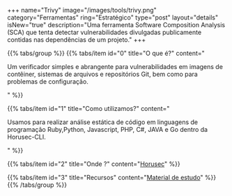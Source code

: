 +++
name="Trivy"
image="/images/tools/trivy.png"
category="Ferramentas"
ring="Estratégico"
type="post"
layout="details"
isNew="true"
description="Uma ferramenta Software Composition Analysis (SCA) que tenta detectar vulnerabilidades divulgadas publicamente contidas nas dependências de um projeto."
+++

{{% tabs/group %}}
  {{% tabs/item id="0" title="O que é?" content="<p>Um verificador simples e abrangente para vulnerabilidades em imagens de contêiner, sistemas de arquivos e repositórios Git, bem como para problemas de configuração.</p>" %}}
  
  {{% tabs/item id="1" title="Como utilizamos?" content="<p>Usamos para realizar análise estática de código em linguagens de programação Ruby,Python, Javascript, PHP, C#, JAVA e Go dentro da Horusec-CLI.</p>" %}}
  
  {{% tabs/item id="2" title="Onde ?" content="<a href='https://horusec.io/' target='_blank'>Horusec</a>" %}}

  {{% tabs/item id="3" title="Recursos" content="<a href='https://aquasecurity.github.io/trivy/v0.19.2/getting-started/overview/' target='_blank'>Material de estudo</a>" %}}
{{% /tabs/group %}}